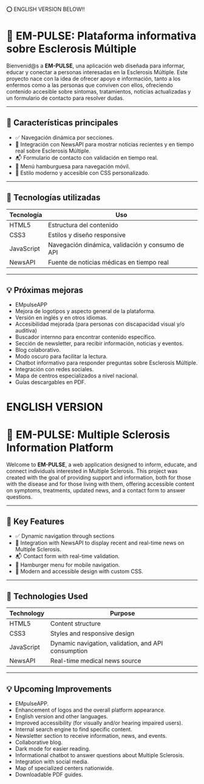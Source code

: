 ⭕ ENGLISH VERSION BELOW!!


# 🧠 EM-PULSE: Plataforma informativa sobre Esclerosis Múltiple

Bienvenid@s a **EM-PULSE**, una aplicación web diseñada para informar, educar y conectar a personas interesadas en la Esclerosis Múltiple. Este proyecto nace con la idea de ofrecer apoyo e información, tanto a los enfermos como a las personas que conviven con ellos, ofreciendo contenido accesible sobre síntomas, tratamientos, noticias actualizadas y un formulario de contacto para resolver dudas.

---

## 📌 Características principales

- ✅ Navegación dinámica por secciones.
- 📰 Integración con NewsAPI para mostrar noticias recientes y en tiempo real sobre Esclerosis Múltiple.
- 📬 Formulario de contacto con validación en tiempo real.
- 📱 Menú hamburguesa para navegación móvil.
- 🎨 Estilo moderno y accesible con CSS personalizado.

---

## 🚀 Tecnologías utilizadas

| Tecnología | Uso |
|------------|-----|
| HTML5      | Estructura del contenido |
| CSS3       | Estilos y diseño responsive |
| JavaScript | Navegación dinámica, validación y consumo de API |
| NewsAPI    | Fuente de noticias médicas en tiempo real |

---

## 💡 Próximas mejoras

- EMpulseAPP
- Mejora de logotipos y aspecto general de la plataforma.
- Versión en inglés y en otros idiomas.
- Accesibilidad mejorada (para personas con discapacidad visual y/o auditiva)
- Buscador internno para encontrar contenido específico.
- Sección de newsletter, para recibir información, noticias y eventos.
- Blog colaborativo.
- Modo oscuro para facilitar la lectura.
- Chatbot informativo para responder preguntas sobre Esclerosis Múltiple.
- Integración con redes sociales.
- Mapa de centros especializados a nivel nacional.
- Guías descargables en PDF.



# ENGLISH VERSION


# 🧠 EM-PULSE: Multiple Sclerosis Information Platform

Welcome to **EM-PULSE**, a web application designed to inform, educate, and connect individuals interested in Multiple Sclerosis. This project was created with the goal of providing support and information, both for those with the disease and for those living with them, offering accessible content on symptoms, treatments, updated news, and a contact form to answer questions.

---

## 📌 Key Features

- ✅ Dynamic navigation through sections
- 📰 Integration with NewsAPI to display recent and real-time news on Multiple Sclerosis.
- 📬 Contact form with real-time validation.
- 📱 Hamburger menu for mobile navigation.
- 🎨 Modern and accessible design with custom CSS.

---

## 🚀 Technologies Used

| Technology | Purpose |
|------------|-----|
| HTML5      | Content structure |
| CSS3       | Styles and responsive design |
| JavaScript | Dynamic navigation, validation, and API consumption |
| NewsAPI    | Real-time medical news source |

---

## 💡 Upcoming Improvements

- EMpulseAPP.
- Enhancement of logos and the overall platform appearance.
- English version and other languages.
- Improved accessibility (for visually and/or hearing impaired users).
- Internal search engine to find specific content.
- Newsletter section to receive information, news, and events.
- Collaborative blog.
- Dark mode for easier reading.
- Informational chatbot to answer questions about Multiple Sclerosis.
- Integration with social media.
- Map of specialized centers nationwide.
- Downloadable PDF guides.